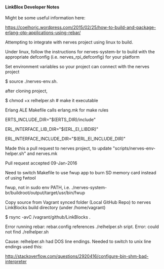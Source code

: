 #### LinkBlox Developer Notes

Might be some useful information here:

https://coelhorjc.wordpress.com/2015/02/25/how-to-build-and-package-erlang-otp-applications-using-rebar/

Attempting to integrate with nerves project using linux to build.

Under linux, follow the instructions for nerves-system-br to build with the appropriate defconfig (i.e. nerves_rpi_defconfig) for your platform 

Set environment variables so your project can connect with the nerves project

$ source ./nerves-env.sh.

after cloning project, 

$ chmod +x relhelper.sh   # make it executable

Erlang ALE Makefile calls erlang.mk for make rules

ERTS_INCLUDE_DIR="$(ERTS_DIR)/include"

ERL_INTERFACE_LIB_DIR="$(ERL_EI_LIBDIR)"

ERL_INTERFACE_INCLUDE_DIR="$(ERL_EI_INCLUDE_DIR)"  

Made this a pull request to nerves project, to update "scripts/nerves-env-helper.sh" and nerves.mk

Pull request accepted 09-Jan-2016

Need to switch Makefile to use fwup app to burn SD memory card instead of using fwtool

fwup, not in sudo env PATH,  i.e. ./nerves-system-br/buildroot/output/target/usr/bin/fwup

Copy source from Vagrant synced folder (Local GitHub Repo) to nerves LinkBlocks build directory (under /home/vagrant)

$ rsync -avC /vagrant/github/LinkBlocks .  

Error running rebar:  rebar.config references ./relhelper.sh  sript.  Error: could not find ./relhelper.sh  

Cause: relhelper.sh had DOS line endings.  Needed to switch to unix line endings used this:

 http://stackoverflow.com/questions/2920416/configure-bin-shm-bad-interpreter


